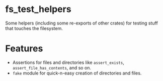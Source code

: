 # fs_test_helpers

Some helpers (including some re-exports of other crates) for testing stuff
that touches the filesystem.

# Features

* Assertions for files and directories like `assert_exists`,
  `assert_file_has_contents`, and so on.
* `fake` module for quick-n-easy creation of directories and files.
